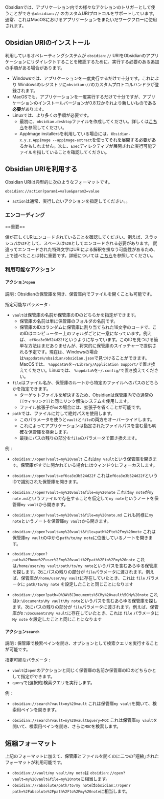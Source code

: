 Obsidianでは、アプリケーション内での様々なアクションのトリガーとして使うことができる`obsidian://` のカスタムURIプロトコルをサポートしています。通常、これはMacOSにおけるアプリケーションをまたいだワークフローに使用されます。

## Obsidian URIのインストール

利用しているオペレーティングシステムが `obsidian://` URIをObsidianのアプリケーションにリダイレクトすることを確認するために、実行する必要のある追加の手順がある場合があります。

- Windowsでは、アプリケーションを一度実行するだけで十分です。これにより Windowsのレジストリに`obsidian://`のカスタムプロトコルハンドラが登録されます。
- MacOSでも、アプリケーションを一度実行するだけで十分ですが、アプリケーションのインストールバージョンが0.8.12かそれより新しいものである**必要**があります。
- Linuxでは、より多くの手順が必要です。
	- 最初に、`obsidian.desktop`ファイルを作成してください。詳しくは[こちら](https://developer.gnome.org/integration-guide/stable/desktop-files.html.en)を参照してください。
	- AppImage installersを利用している場合には、`Obsidian-x.y.z.AppImage --appimage-extract`を使ってそれを展開する必要があるかもしれません。次に、`Exec`ディレクティブが展開された実行可能ファイルを指していることを確認してください。

## Obsidian URIを利用する

Obsidian URIは典型的に次のようなフォーマットです。

```
obsidian://action?param1=value&param2=value
```

- `action`は通常、実行したいアクションを指定してください。。

### エンコーディング

==重要==

値が正しくURIエンコードされていることを確認してください。例えば、スラッシュ`/`は`%2F`として、スペースは`%20`としてエンコードされる必要があります。
間違ってエンコードされた特殊文字はURIによる解釈を損なう可能性があるため、上で述べたことは特に重要です。詳細については [こちら](https://en.wikipedia.org/wiki/Percent-encoding)を参照してください。

### 利用可能なアクション

#### アクション`open`

説明 : Obsidianの保管庫を開き、保管庫内でファイルを開くことも可能です。

指定可能なパラメータ : 

- `vault`は保管庫の名前か保管庫のIDのどちらかを指定ができます。
	- 保管庫の名前は単に保管庫のフォルダの名前です。
	- 保管庫のIDはランダムに保管庫に割り当てられた16文字のコードで、このIDはコンピューター上のフォルダごとに一意になっています。例えば、 `ef6ca3e3b524d22f`というようになっています。このIDを見つける簡単な方法はまだありませんが、将来的に保管庫のスイッチャーで提供される予定です。現在は、Windowsの場合は`%appdata%/obsidian/obsidian.json`で見つけることができます。MacOSでは、 `%appdata%`を`~/Library/Application Support/`で置き換えてください。Linuxでは、 `%appdata%`を`~/.config/`で置き換えてください。
- `file`はファイル名か、保管庫のルートから特定のファイルへのパスのどちらかを指定できます。
	- ターゲットファイルを解決するため、Obsidianは保管庫内での通常の`[[ウィキリンク]]`と同じリンク解決システムを使用します。
	- ファイル拡張子が`md`の場合には、拡張子を省くことが可能です。
- `path`では、ファイルに対して絶対パスを使用します。
	- このパラメータを使うと`vault`と`file`の両方をオーバーライドします。
	- これによってアプリケーションは指定されたファイルパスを含む最も明確な保管庫を検索します。
	- 最後にパスの残りの部分を`file`のパラメータで置き換えます。

例 :

- `obsidian://open?vault=my%20vault`
	これは`my vault`という保管庫を開きます。保管庫がすでに開かれている場合にはウィンドウにフォーカスします。

- `obsidian://open?vault=ef6ca3e3b524d22f`
	これは`ef6ca3e3b524d22f`というIDで識別された保管庫を開きます。

- `obsidian://open?vault=my%20vault&file=my%20note`
	これは`my note`が`my note.md`というファイルで存在することを仮定して`my note`というノートを保管庫`my vault`から開きます。 

- `obsidian://open?vault=my%20vault&file=my%20note.md`
	これも同様に`my note`というノートを保管庫`my vault`から開きます。

- `obsidian://open?vault=my%20vault&file=path%2Fto%2Fmy%20note`
	これは保管庫`my vault`の中から`path/to/my note`に位置しているノートを開きます。

- `obsidian://open?path=%2Fhome%2Fuser%2Fmy%20vault%2Fpath%2Fto%2Fmy%20note`
	これは`/home/user/my vault/path/to/my note`というパスを含むあらゆる保管庫を探します。次にパスの残りの部分が `file`パラメータに渡されます。例えば、保管庫が`/home/user/my vault`に存在していたとき、これは `file` パラメータに `path/to/my note` を設定したことと同じことになります

- `obsidian://open?path=D%3A%5CDocuments%5CMy%20vault%5CMy%20note`
	これは`D:\Documents\My vault\My note`というパスを含むあらゆる保管庫を探します。次にパスの残りの部分が `file`パラメータに渡されます。例えば、保管庫が`D:\Documents\My vault`に存在していたとき、これは `file` パラメータに `My note` を設定したことと同じことになります

#### アクション`search`

説明 : 保管庫で検索ペインを開き、オプションとして検索クエリを実行することが可能です。

指定可能なパラメータ :

- `vault`は`open`のアクションと同じく保管庫の名前か保管庫のIDのどちらかとして指定ができます。
- `query`で(選択的)検索クエリを実行します。

例 :

- `obsidian://search?vault=my%20vault`
	これは保管庫`my vault`を開いて、検索用ペインを開きます。

- `obsidian://search?vault=my%20vault&query=MOC`
	これは保管庫`my vault`を開いて、検索用ペインを開き、さらに`MOC`を検索します。
	
## 短縮フォーマット

上記のフォーマットに加えて、保管庫とファイルを開くのに二つの｢短縮｣されたフォーマットが利用可能です。

- `obsidian://vault/my vault/my note`は `obsidian://open?vault=my%20vault&file=my%20note`に相当します。
- `obsidian:///absolute/path/to/my note`は`obsidian://open?path=%2Fabsolute%2Fpath%2Fto%2Fmy%20note`に相当します。
